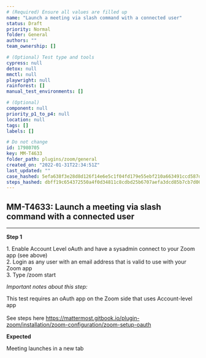 ```yaml
---
# (Required) Ensure all values are filled up
name: "Launch a meeting via slash command with a connected user"
status: Draft
priority: Normal
folder: General
authors: ""
team_ownership: []

# (Optional) Test type and tools
cypress: null
detox: null
mmctl: null
playwright: null
rainforest: []
manual_test_environments: []

# (Optional)
component: null
priority_p1_to_p4: null
location: null
tags: []
labels: []

# Do not change
id: 17980705
key: MM-T4633
folder_path: plugins/zoom/general
created_on: "2022-01-31T22:34:51Z"
last_updated: ""
case_hashed: 5efa638f3e28d8d126f14e6e5c1f04fd179e55ebf210a663491ccd587d214f3619f4ddd38d42c45174b388c938574b89
steps_hashed: dbff19c654372550a4f0d34811c8cdbd25b6707aefa3dcd85b7cb7d00517fae1e1505fb502081999725eee113f7f0e40
---
```


## MM-T4633: Launch a meeting via slash command with a connected user

---

**Step 1**

1\. Enable Account Level oAuth and have a sysadmin connect to your Zoom app (see above)\
2\. Login as any user with an email address that is valid to use with your Zoom app\
3\. Type /zoom start

_Important notes about this step:_

This test requires an oAuth app on the Zoom side that uses Account-level app\
\
See steps here <https://mattermost.gitbook.io/plugin-zoom/installation/zoom-configuration/zoom-setup-oauth>

**Expected**

Meeting launches in a new tab
